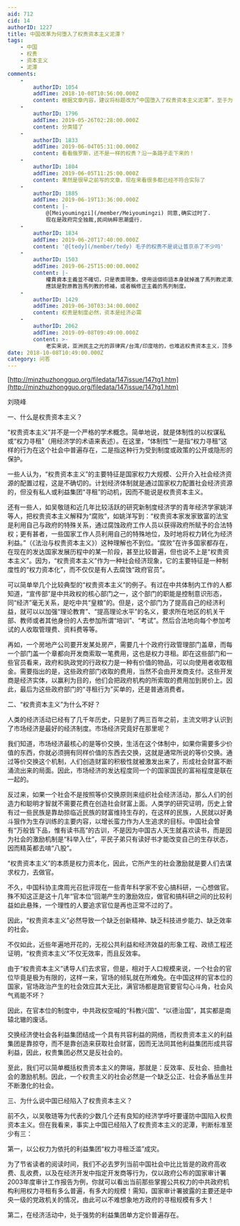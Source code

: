 ```yaml
---
aid: 712
cid: 14
authorID: 1227
title: 中国改革为何堕入了权贵资本主义泥潭？
tags:
    - 中国
    - 权贵
    - 资本主义
    - 泥潭
comments:
    -
        authorID: 1054
        addTime: 2018-10-08T10:56:00.000Z
        content: 根据文章内容，建议将标题改为“中国堕入了权贵资本主义泥潭”，至于为何堕入，并没有说清楚。
    -
        authorID: 1796
        addTime: 2019-05-26T02:28:00.000Z
        content: 分类错了
    -
        authorID: 1833
        addTime: 2019-06-04T05:31:00.000Z
        content: 看看俄罗斯，还不是一样的权贵？沿一条路子走下来的！
    -
        authorID: 1804
        addTime: 2019-06-05T11:25:00.000Z
        content: 果然是很早之前写的文章，现在来看很多都已经不符合实际了
    -
        authorID: 1885
        addTime: 2019-06-19T13:36:00.000Z
        content: |-
            @[Meiyoumingzi](/member/Meiyoumingzi) 同意,确实过时了.  
            现在是政府完全独裁,民间纳粹思潮盛行.
    -
        authorID: 1834
        addTime: 2019-06-20T17:40:00.000Z
        content: '@[tedy](/member/tedy) 毛子的权贵不是说让普京杀了不少吗'
    -
        authorID: 1503
        addTime: 2019-06-25T15:00:00.000Z
        content: |-
            權貴資本主義並不確切，只是表面現象。使用這個術語本身就掉進了馬列教泥潭之中。  
            應該是對原教旨馬列教的修補，或者稱修正主義的馬列制度。
    -
        authorID: 1429
        addTime: 2019-06-30T03:34:00.000Z
        content: 权贵是制度必然，资本是经济必需
    -
        authorID: 2062
        addTime: 2019-09-08T09:49:00.000Z
        content: >-
            老实来说，亚洲民主之光的菲律宾/台湾/印度啥的，也难逃权贵资本主义，顶多是分一下谁五十步谁一百步。权钱不分家，本来就是现实政治运行的常见情况。应该问的是西方发达国家有没有权贵资本主义，或者怎么避免政治和资本的媾和?(当然一种常见的批评是西方不是权力染指金钱，而是资本操作权力，是另外一种权钱结合，除了中国这个也常见于西方左派的批评，也不能说一点道理没有）
date: 2018-10-08T10:49:00.000Z
category: 问答
---
```


[http://minzhuzhongguo.org/filedata/147issue/147tg1.htm](http://minzhuzhongguo.org/filedata/147issue/147tg1.htm)

刘晓峰

一、什么是权贵资本主义？

“权贵资本主义”并不是一个严格的学术概念。简单地说，就是体制性的以权谋私或“权力寻租”（用经济学的术语来表述）。在这里，“体制性”一是指“权力寻租”这样的行为在这个社会中普遍存在，二是指这种行为受到制度或政策的公开或隐形的保护。

一些人认为，“权贵资本主义”的主要特征是国家权力大规模、公开介入社会经济资源的配置过程，这是不确切的。计划经济体制就是通过国家权力配置社会经济资源的，但没有私人或利益集团“寻租”的动机，因而不能说是权贵资本主义。

还有一些人，如吴敬琏和近几年比较活跃的研究新制度经济学的青年经济学家姚洋等人，把权贵资本主义解释为“腐败”，如姚洋写到：“权贵资本家发家致富的法宝是利用自己与政府的特殊关系，通过腐蚀政府工作人员以获得政府所赋予的合法特权；更有甚者，一些国家工作人员利用自己的特殊地位，及时地将权力转化为经济利益。”（《法治与权贵资本主义》）这种理解也不到位。“腐败”在许多国家都存在，在现在的发达国家发展历程中的某一阶段，甚至比较普遍，但也说不上是“权贵资本主义”。因为，“权贵资本主义”作为一种社会经济现象，它的主要特征是一种制度性的“权力资本化”，而不仅仅是有人去腐蚀“政府官员”。

可以简单举几个比较典型的“权贵资本主义”的例子。有过在中共体制内工作的人都知道，“宣传部”是中共政权的核心部门之一，这个部门的职能是控制意识形态，同“经济”毫无关系，是吃中共“皇粮”的。但是，这个部门为了提高自己的经济利益，就可以以加强“理论教育”、“提高理论水平”的名义，要求所在地区的机关干部、教师或者其他身份的人去参加所谓“培训”、“考试”。然后合法地向每个参加考试的人收取管理费、资料费等等。

再如，一个房地产公司要开发某处房产，需要几十个政府行政管理部门盖章，而每一个部门盖一个章都向开发商索取一笔费用，这也是权力寻租。即在这些部门和一些官员看来，政府和执政党的行政权力是一种有价值的物品，可以向使用者收取租金。需要指出的是，这些政府部门收取的费用，当然不会由开发商支付。这些开发商是经济实体，以赢利为目的，他们会把政府机构的所索取的费用加到房价上。因此，最后为这些政府部门的“寻租行为”买单的，还是普通消费者。

二、“权贵资本主义”为什么不好？

人类的经济活动已经有了几千年历史，只是到了两三百年之前，主流文明才认识到了市场经济是最好的经济制度。市场经济究竟好在那里呢？

我们知道，市场经济最核心的是等价交换，生活在这个体制中，如果你需要多少价值的东西，你就必须拥有同样价值的东西去交换，这就是通常所说的等价交换。通过等价交换这个机制，人们创造财富的积极性就被激发出来了，形成社会财富不断涌流出来的局面。因此，市场经济的发达程度同一个的国家国民的富裕程度是联在一起的。

反过来，如果一个社会不是按照等价交换原则来组织社会经济活动，那么人们的创造力和聪明才智就不需要花费在创造社会财富上面。人类学的研究证明，历史上曾有过一些民族是靠劫掠临近民族的财富维持生存的，在这样的民族，人民就以好勇斗狠作为生存训练的主要内容，以增长蛮力作为人生追求的目标。中国社会曾有“万般皆下品，惟有读书高”的古训，不是因为中国古人天生就喜欢读书，而是因为社会的激励机制是“科举入仕”，平民子弟只有读好书才能改变自己的生存状态，因而精英都去啃“八股”。

“权贵资本主义”的本质是权力资本化，因此，它所产生的社会激励就是要人们去谋求权力，去做官。

不久，中国科协主席周光召批评现在一些青年科学家不安心搞科研，一心想做官。殊不知这正是这十几年“官本位”回潮产生的激励效应，做官和搞科研之间的比较利益如此悬殊，一个理性的人要追求官位是再也正常不过的了。

因此，“权贵资本主义”必然导致一个缺乏创新精神、缺乏科技进步能力、缺乏效率的社会。

不仅如此，近些年遍地开花的，无视公共利益和经济效益的形象工程、政绩工程还证明，“权贵资本主义”不仅无效率，而且反效率。

由于“权贵资本主义”诱导人们去求官，但是，相对于人口规模来说，一个社会的官位毕竟是极为有限的，这样一来，官场的倾轧就在所难免。在中国这样的官本位的国家，官场政治产生的社会效应其大无比，满官场都是跑官要官勾心斗角，社会风气焉能不坏？

因此，在官本位的制度中，中共政权空喊的“科教兴国”、“以德治国”，其实都是南辕北辙的废话。

交换经济使社会各利益集团结成一个具有共容利益的网络，而权贵资本主义的利益集团是靠掠夺，而不是靠创造来获取社会财富，因而无法同其他利益集团形成共容利益，因此，权贵集团必然又是反社会的。

至此，我们可以简单概括权贵资本主义的弊端，那就是：反效率、反社会、扭曲社会的激励机制。因此，一个权贵主义的社会必然是一个缺乏公正、社会矛盾丛生并不断激化的社会。

三、为什么说中国已经陷入了权贵资本主义？

前不久，以吴敬琏等为代表的少数几个还有良知的经济学呼吁要谨防中国陷入权贵资本主义。但在我看来，事实上中国已经陷入了权贵资本主义的泥潭，判断标准至少有三：

第一，以公权力为依托的利益集团“权力寻租泛滥”成灾。

为了节省读者的阅读时间，我们不必去罗列当前中国社会中比比皆是的政府高收费、乱收费，以及在经济开发中指定开发商等行为，仅以政府公布的国家审计署2003年度审计工作报告为例，你就可以看出当前那些掌握公共权力的中共政府机构利用权力寻租有多么普遍，有多大的规模！需知，国家审计署披露的主要还是中央一级的党政机关的情况，由此可以不难想象地方政府的寻租规模有多大！

第二，在经济活动中，处于强势的利益集团单方定价普遍存在。
